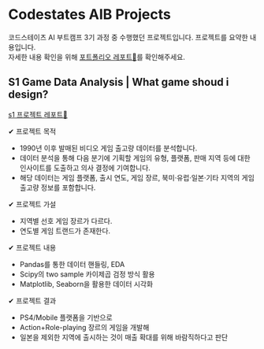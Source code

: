 # Codestates AIB Projects
코드스테이츠 AI 부트캠프 3기 과정 중 수행했던 프로젝트입니다.
프로젝트를 요약한 내용입니다. <br> 자세한 내용 확인을 위해 [포트폴리오 레포트🔗](https://narrow-goat-9de.notion.site/Hyunji-Shin-Portfolio-d92ddfd2c93b4ec8b6a03d008b41c197)를 확인해주세요.


## S1 Game Data Analysis | What game shoud i design?
[s1 프로젝트 레포트🔗](https://narrow-goat-9de.notion.site/What-game-should-i-design-a545cdb16cc44f548229cb8deb9cfec4)

✔ 프로젝트 목적
- 1990년 이후 발매된 비디오 게임 출고량 데이터를 분석합니다.
- 데이터 분석을 통해 다음 분기에 기획할 게임의 유형, 플랫폼, 판매 지역 등에 대한 인사이트를 도출하고 의사 결정에 기여합니다.
- 해당 데이터는 게임 플랫폼, 출시 연도, 게임 장르, 북미·유럽·일본·기타 지역의 게임 출고량 정보를 포함합니다.


✔ 프로젝트 가설
- 지역별 선호 게임 장르가 다르다.
- 연도별 게임 트랜드가 존재한다.

✔ 프로젝트 내용
- Pandas를 통한 데이터 핸들링, EDA
- Scipy의 two sample 카이제곱 검정 방식 활용
- Matplotlib, Seaborn을 활용한 데이터 시각화

✔ 프로젝트 결과
- PS4/Mobile 플랫폼을 기반으로 
- Action+Role-playing 장르의 게임을 개발해 
- 일본을 제외한 지역에 출시하는 것이 매출 확대를 위해 바람직하다고 판단
